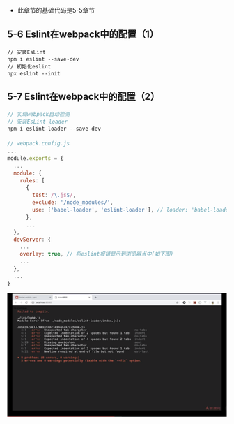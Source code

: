 * 此章节的基础代码是5-5章节
## 5-6 Eslint在webpack中的配置（1）
```
// 安装EsLint
npm i eslint --save-dev
// 初始化eslint
npx eslint --init
```

## 5-7 Eslint在webpack中的配置（2）
```javascript
// 实现webpack自动检测
// 安装EsLint loader
npm i eslint-loader --save-dev

// webpack.config.js
...
module.exports = {
  ...
  module: {
    rules: [
      {
        test: /\.js$/,
        exclude: '/node_modules/',
        use: ['babel-loader', 'eslint-loader'], // loader: 'babel-loader'   ---> use: ['babel-loader', 'eslint-loader']
      },
      ...
  },
  devServer: {
    ...
    overlay: true, // 将eslint报错显示到浏览器当中(如下图)
    ...
  },
  ...
}
```
![](./images/w006.png)